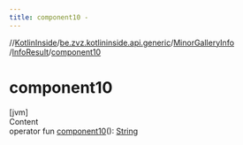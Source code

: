 ```yaml
---
title: component10 -
---
```

//[KotlinInside](../../../index.md)/[be.zvz.kotlininside.api.generic](../../index.md)/[MinorGalleryInfo](../index.md)
/[InfoResult](index.md)/[component10](component10.md)

# component10

[jvm]  
Content  
operator
fun [component10](component10.md)(): [String](https://kotlinlang.org/api/latest/jvm/stdlib/kotlin/-string/index.html)  



